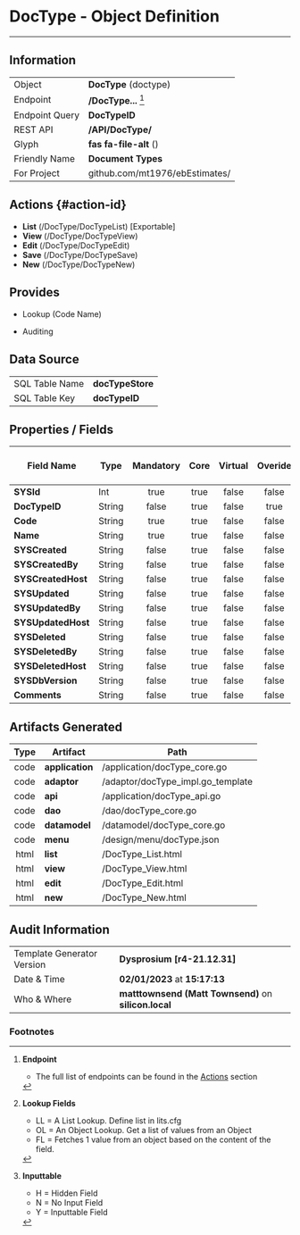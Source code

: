 # **DocType** - Object Definition
---
##  Information
|   |   |
|---|---|
|Object         |**DocType** (doctype) |
|Endpoint 	    |**/DocType...** [^1]|
|Endpoint Query |**DocTypeID**|
|REST API|**/API/DocType/**|
Glyph|**fas fa-file-alt** ()
Friendly Name|**Document Types**|
|For Project    |github.com/mt1976/ebEstimates/|

##  Actions {#action-id}
* **List** (/DocType/DocTypeList) [Exportable]
* **View** (/DocType/DocTypeView)
* **Edit** (/DocType/DocTypeEdit)
* **Save** (/DocType/DocTypeSave)
* **New** (/DocType/DocTypeNew)








##  Provides
 * Lookup (Code Name)

* Auditing 




##  Data Source 
|   |   |
|---|---|
SQL Table Name       | **docTypeStore**
SQL Table Key | **docTypeID**



##  Properties / Fields
| Field Name| Type | Mandatory | Core | Virtual | Overide | Lookup [^2]| Lookup Object      | Lookup Field Source         | Lookup Return Value                | Inputable [^3]|DB Column|Default Value| No Change | Callout | Internal | Display | Mask |
| -- | --  | :--: | :--: | :--: |:--: |:--: |:--: |-- |-- |:--: |-- | --| :--: | :--: | :--: | -- | -- |
|**SYSId**|Int|true|true|false|false|||||NH|_id|0|false|false|true|text||
|**DocTypeID**|String|false|true|false|true|||||H|docTypeID||true|false|false|text||
|**Code**|String|true|true|false|false|||||Y|code||false|false|false|text||
|**Name**|String|true|true|false|false|||||Y|name||false|false|false|text||
|**SYSCreated**|String|false|true|false|false|||||NH|_created||false|false|true|text||
|**SYSCreatedBy**|String|false|true|false|false|||||NH|_createdBy||false|false|true|text||
|**SYSCreatedHost**|String|false|true|false|false|||||NH|_createdHost||false|false|true|text||
|**SYSUpdated**|String|false|true|false|false|||||NH|_updated||false|false|true|text||
|**SYSUpdatedBy**|String|false|true|false|false|||||NH|_updatedBy||false|false|true|text||
|**SYSUpdatedHost**|String|false|true|false|false|||||NH|_updatedHost||false|false|true|text||
|**SYSDeleted**|String|false|true|false|false|||||NH|_deleted||false|false|true|text||
|**SYSDeletedBy**|String|false|true|false|false|||||NH|_deletedBy||false|false|true|text||
|**SYSDeletedHost**|String|false|true|false|false|||||NH|_deletedHost||false|false|true|text||
|**SYSDbVersion**|String|false|true|false|false|||||NH|_dbVersion||false|false|true|text||
|**Comments**|String|false|true|false|false|||||Y|comments||false|false|false|text||


##  Artifacts Generated
| Type | Artifact | Path|
| :--: | -- | -- |
| code | **application** | /application/docType_core.go |
| code | **adaptor** | /adaptor/docType_impl.go_template |
| code | **api** | /application/docType_api.go |
| code | **dao** | /dao/docType_core.go |
| code | **datamodel** | /datamodel/docType_core.go |
| code | **menu** | /design/menu/docType.json |
| html | **list** | /DocType_List.html |
| html | **view** | /DocType_View.html |
| html | **edit** | /DocType_Edit.html |
| html | **new** | /DocType_New.html |


## Audit Information
|   |   |
|---|---|
Template Generator Version   | **Dysprosium [r4-21.12.31]**
Date & Time		     | **02/01/2023** at **15:17:13**
Who & Where		     | **matttownsend (Matt Townsend)** on **silicon.local**

### Footnotes
[^1]: **Endpoint**
    * The full list of endpoints can be found in the [Actions](#action-id) section
[^2]: **Lookup Fields**
    * LL = A List Lookup. Define list in lits.cfg
    * OL = An Object Lookup. Get a list of values from an Object
    * FL = Fetches 1 value from an object based on the content of the field. 
[^3]: **Inputtable**   
    * H = Hidden Field
    * N = No Input Field
    * Y = Inputtable Field
